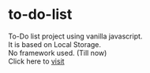 # to-do-list
To-Do list project using vanilla javascript. <br />
It is based on Local Storage.<br />
No framework used. (Till now)<br />
Click here to [visit](https://chitranshk1301.github.io/to-do-list/)

